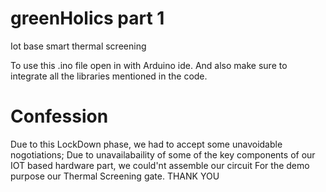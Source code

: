 # greenHolics part 1
Iot base smart thermal screening 

To use this .ino file open in with Arduino ide.
And also make sure to integrate all the libraries mentioned in the code.

# Confession #############################################
Due to this LockDown phase,
we had to accept some unavoidable nogotiations; 
Due to unavailabaility of some of the key components of our IOT based hardware part, we could'nt assemble our circuit For the demo purpose our Thermal Screening gate. 
                            THANK YOU

